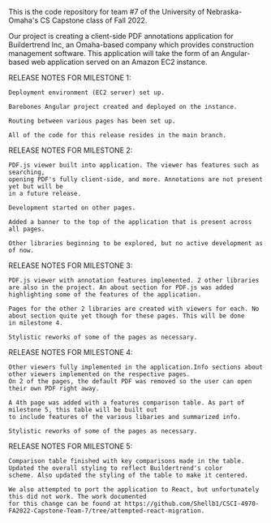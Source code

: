 This is the code repository for team #7 of the University of Nebraska-Omaha's CS Capstone class of Fall 2022. 

Our project is creating a client-side PDF annotations application for Buildertrend Inc, an Omaha-based company which
provides construction management software. This application will take the form of an Angular-based web application served on an 
Amazon EC2 instance. 

RELEASE NOTES FOR MILESTONE 1:

    Deployment environment (EC2 server) set up. 

    Barebones Angular project created and deployed on the instance. 

    Routing between various pages has been set up. 

    All of the code for this release resides in the main branch. 

RELEASE NOTES FOR MILESTONE 2:

    PDF.js viewer built into application. The viewer has features such as searching, 
    opening PDF's fully client-side, and more. Annotations are not present yet but will be
    in a future release. 

    Development started on other pages. 

    Added a banner to the top of the application that is present across all pages. 

    Other libraries beginning to be explored, but no active development as of now. 

RELEASE NOTES FOR MILESTONE 3:

    PDF.js viewer with annotation features implemented. 2 other libraries are also in the project. An about section for PDF.js was added
    highlighting some of the features of the application. 

    Pages for the other 2 libraries are created with viewers for each. No about section quite yet though for these pages. This will be done
    in milestone 4. 

    Stylistic reworks of some of the pages as necessary. 

RELEASE NOTES FOR MILESTONE 4:

    Other viewers fully implemented in the application.Info sections about other viewers implemented on the respective pages. 
    On 2 of the pages, the default PDF was removed so the user can open their own PDF right away. 

    A 4th page was added with a features comparison table. As part of milestone 5, this table will be built out 
    to include features of the various libaries and summarized info. 

    Stylistic reworks of some of the pages as necessary. 

RELEASE NOTES FOR MILESTONE 5:

    Comparison table finished with key comparisons made in the table. Updated the overall styling to reflect Buildertrend's color 
    scheme. Also updated the styling of the table to make it centered. 
    
    We also attempted to port the application to React, but unfortunately this did not work. The work documented
    for this change can be found at https://github.com/Shellb1/CSCI-4970-FA2022-Capstone-Team-7/tree/attempted-react-migration. 
